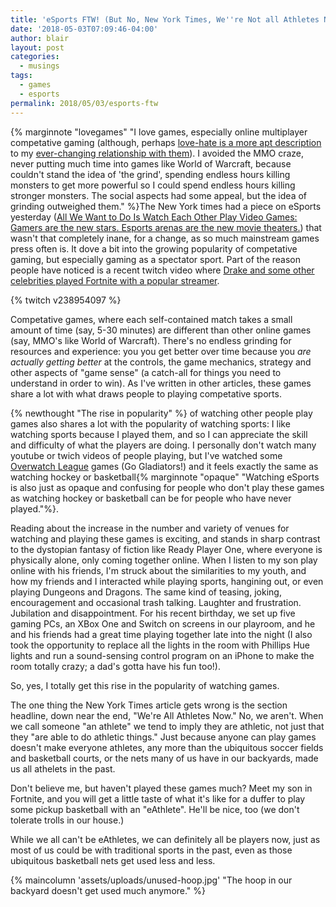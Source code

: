 ```yaml
---
title: 'eSports FTW! (But No, New York Times, We''re Not all Athletes Now)'
date: '2018-05-03T07:09:46-04:00'
author: blair
layout: post
categories:
  - musings
tags:
  - games
  - esports
permalink: 2018/05/03/esports-ftw
---
```

{% marginnote "lovegames" "I love games, especially online multiplayer competative gaming (although, perhaps [love-hate is a more apt description](/2018/03/20/i-love-esports-games-but-i-m-giving-up-on-them/) to my [ever-changing relationship with them](/2018/04/28/overwatch)). I avoided the MMO craze, never putting much time into games like World of Warcraft, because couldn't stand the idea of 'the grind', spending endless hours killing monsters to get more powerful so I could spend endless hours killing stronger monsters.  The social aspects had some appeal, but the idea of grinding outweighed them." %}The New York times had a piece on eSports yesterday ([All We Want to Do Is Watch Each Other Play Video Games: Gamers are the new stars. Esports arenas are the new movie theaters.](https://www.nytimes.com/2018/05/02/style/fortnite.html?hpw&rref=technology&action=click&pgtype=Homepage&module=well-region®ion=bottom-well&WT.nav=bottom-well)) that wasn't that completely inane, for a change, as so much mainstream games press often is.  It dove a bit into the growing popularity of competative gaming, but especially gaming as a spectator sport.  Part of the reason people have noticed is a recent twitch video where [Drake and some other celebrities played Fortnite with a popular streamer](https://www.theverge.com/2018/3/15/17123424/ninja-drake-fortnite-twitch-stream-record-travis-scott-juju).

{% twitch v238954097 %} 

Competative games, where each self-contained match takes a small amount of time (say, 5-30 minutes) are different than other online games (say, MMO's like World of Warcraft). There's no endless grinding for resources and experience: you you get better over time because you _are actually getting better_ at the controls, the game mechanics,  strategy and other aspects of "game sense" (a catch-all for things you need to understand in order to win).  As I've written in other articles, these games share a lot with what draws people to playing competative sports. 

{% newthought "The rise in popularity" %} of watching other people play games also shares a lot with the popularity of watching sports: I like watching sports because I played them, and so I can appreciate the skill and difficulty of what the players are doing. I personally don't watch many youtube or twich videos of people playing, but I've watched some [Overwatch League](https://overwatchleague.com) games (Go Gladiators!) and it feels exactly the same as watching hockey or basketball{% marginnote "opaque" "Watching eSports is also just as opaque and confusing for people who don't play these games as watching hockey or basketball can be for people who have never played."%}.

Reading about the increase in the number and variety of venues for watching and playing these games is exciting, and stands in sharp contrast to the dystopian fantasy of fiction like Ready Player One, where everyone is physically alone, only coming together online. When I listen to my son play online with his friends, I'm struck about the similarities to my youth, and how my friends and I interacted while playing sports, hangining out, or even playing Dungeons and Dragons. The same kind of teasing, joking, encouragement and occasional trash talking. Laughter and frustration. Jubilation and disappointment.  For his recent birthday, we set up five gaming PCs, an XBox One and Switch on screens in our playroom, and he and his friends had a great time playing together late into the night (I also took the opportunity to replace all the lights in the room with Phillips Hue lights and run a sound-sensing control program on an iPhone to make the room totally crazy; a dad's gotta have his fun too!).

So, yes, I totally get this rise in the popularity of watching games.

The one thing the New York Times article gets wrong is the section headline, down near the end, "We're All Athletes Now."   No, we aren't. When we call someone "an athlete" we tend to imply they are athletic, not just that they "are able to do athletic things." Just because anyone can play games doesn't make everyone athletes, any more than the ubiquitous soccer fields and basketball courts, or the nets many of us have in our backyards, made us all athelets in the past.    

Don't believe me, but haven't played these games much? Meet my son in Fortnite, and you will get a little taste of what it's like for a duffer to play some pickup basketball with an "eAthlete".  He'll be nice, too (we don't tolerate trolls in our house.)

While we all can't be eAthletes, we can definitely all be players now, just as most of us could be with traditional sports in the past, even as those ubiquitous basketball nets get used less and less.

{% maincolumn 'assets/uploads/unused-hoop.jpg' "The hoop in our backyard doesn't get used much anymore." %}
